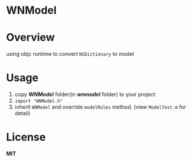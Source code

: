 # WNModel

# Overview
using objc runtime to convert `NSDictionary` to model

# Usage
1. copy __*WNModel*__ folder(in __*wnmodel*__ folder) to your project
2. `import "WNModel.h"`
3. inherit `WNModel` and override `modelRules` method. (view `ModelTest.m` for detail)

# License
**MIT**
